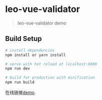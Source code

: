 # leo-vue-validator

> leo-vue-validator demo

## Build Setup

``` bash
# install dependencies
npm install or yarn install

# serve with hot reload at localhost:8080
npm run dev

# build for production with minification
npm run build
```

在线链接[demo](https://leohuiyi.github.io/leo-vue-validator/index.html).
